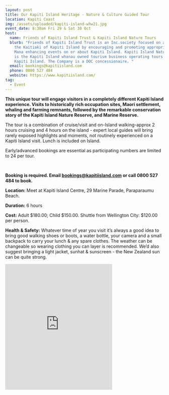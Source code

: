 ```yaml
---
layout: post
title: Our Kapiti Island Heritage - Nature & Culture Guided Tour
location: Kapiti Coast
img: /assets/uploaded/kapiti-island-whw21.jpg
event_date: 8:30am Fri 29 & Sat 30 Oct
host:
  name: Friends of Kapiti Island Trust & Kapiti Island Nature Tours
  blurb: "Friends of Kapiti Island Trust is an Inc.society focused on assisting
    the Kaitiaki of Kapiti Island by encouraging and promoting appropriate and
    Mana enhancing events on or about Kapiti Island. Kapiti Island Nature Tours
    is the Kapiti Island whanau owned tourism business operating tours to and on
    Kapiti Island. The Company is a DOC concessionaire. "
  email: bookings@kapitiisland.com
  phone: 0800 527 484
  website: https://www.kapitiisland.com/
tag:
  - Event
---
```

**This unique tour will engage visitors in a completely different Kapiti Island experience. Visits to historically rich occupation sites, Maori settlement, whaling and farming remnants, followed by the remarkable conservation story of the Kapiti Island Nature Reserve, and Marine Reserve.** 

The tour is a combination of cruise/visit and on-Island walking-approx 2 hours cruising and 4 hours on the island - expert local guides will bring rarely exposed highlights and moments, not routinely experienced on a Kapiti Island visit. Lunch is included on Island. 

Early/advanced bookings are essential as participating numbers are limited to 24 per tour.

<br>

**Booking is required. Email bookings@kapitiisland.com or call 0800 527 484 to book.**

**Location:** Meet at Kapiti Island Centre, 29 Marine Parade, Paraparaumu Beach.

**Duration:**  6 hours

**Cost:** Adult $180.00; Child $150.00. Shuttle from Wellington City: $120.00 per person. 

**Health & Safety:** Whatever time of year you visit it’s always a good idea to bring good walking shoes or boots, a water bottle, your camera and a small backpack to carry your lunch & any spare clothes.  The weather can be changeable so wearing clothing you can layer is recommended. We’d also suggest bringing a light jacket, sunhat & sunscreen - the New Zealand sun can be quite strong.

<iframe src="https://www.facebook.com/plugins/page.php?href=https%3A%2F%2Fwww.facebook.com%2Fkapitiislandnaturetours&tabs=timeline&width=340&height=400&small_header=false&adapt_container_width=true&hide_cover=false&show_facepile=true&appId" width="340" height="400" style="border:none;overflow:hidden" scrolling="no" frameborder="5" allowfullscreen="false" allow="autoplay; clipboard-write; encrypted-media; picture-in-picture; web-share"></iframe>